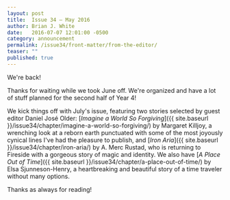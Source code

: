 ```yaml
---
layout: post
title:  Issue 34 — May 2016
author: Brian J. White
date:   2016-07-07 12:01:00 -0500
category: announcement
permalink: /issue34/front-matter/from-the-editor/
teaser: ""
published: true
---
```


We're back!

Thanks for waiting while we took June off. We're organized and have a lot of stuff planned for the second half of Year 4!

We kick things off with July's issue, featuring two stories selected by guest editor Daniel José Older: [_Imagine a World So Forgiving_]({{ site.baseurl }}/issue34/chapter/imagine-a-world-so-forgiving/) by Margaret Killjoy, a wrenching look at a reborn earth punctuated with some of the most joyously cynical lines I've had the pleasure to publish, and [_Iron Aria_]({{ site.baseurl }}/issue34/chapter/iron-aria/) by A. Merc Rustad, who is returning to Fireside with a gorgeous story of magic and identity. We also have [_A Place Out of Time_]({{ site.baseurl }}/issue34/chapter/a-place-out-of-time/) by Elsa Sjunneson-Henry, a heartbreaking and beautiful story of a time traveler without many options.

Thanks as always for reading!
